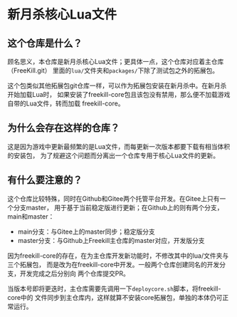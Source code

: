 新月杀核心Lua文件
===================

这个仓库是什么？
----------------

顾名思义，本仓库是新月杀核心Lua文件；更具体一点，这个仓库对应着主仓库（FreeKill.git）
里面的`lua/`文件夹和`packages/`下除了测试包之外的拓展包。

这个包类似其他拓展包git仓库一样，可以作为拓展包安装在新月杀中。在新月杀开始加载Lua时，
如果安装了freekill-core包且该包没有禁用，那么便不加载游戏自带的Lua文件，转而加载
freekill-core。

为什么会存在这样的仓库？
------------------------

这是因为游戏中更新最频繁的是Lua文件，而每更新一次版本都要下载有相当体积的安装包，
为了规避这个问题而分离出一个仓库专用于核心Lua文件的更新。

有什么要注意的？
-----------------

这个仓库比较特殊，同时在Github和Gitee两个托管平台开发。在Gitee上只有一个分支master，
用于基于当前稳定版进行更新；在Github上的则有两个分支，main和master：

- main分支：与Gitee上的master同步；稳定版分支
- master分支：与Github上Freekill主仓库的master对应，开发版分支

因为freekill-core的存在，在为主仓库开发新功能时，不修改其中的lua/文件夹与三个拓展包，
而是改为在freekill-core中开发。一般两个仓库创建同名的开发分支，开发完成之后分别向
两个仓库提交PR。

当版本号即将更迭时，主仓库需要先调用一下`deploycore.sh`脚本，将freekill-core中的
文件同步到主仓库内，这样就算不安装core拓展包，单独的本体仍可正常运行。

